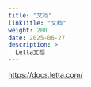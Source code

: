 ```yaml
---
title: "文档"
linkTitle: "文档"
weight: 200
date: 2025-06-27
description: >
  Letta文档
---
```


https://docs.letta.com/
